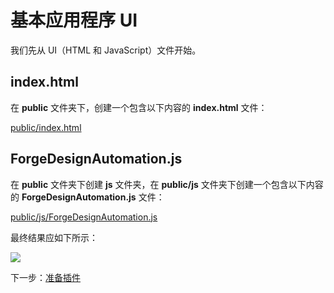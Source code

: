 # 基本应用程序 UI

我们先从 UI（HTML 和 JavaScript）文件开始。

## index.html

在 **public** 文件夹下，创建一个包含以下内容的 **index.html** 文件：

[public/index.html](_snippets/modifymodels/node/public/index.html ':include :type=code html')

## ForgeDesignAutomation.js

在 **public** 文件夹下创建 **js** 文件夹，在 **public/js** 文件夹下创建一个包含以下内容的 **ForgeDesignAutomation.js** 文件：

[public/js/ForgeDesignAutomation.js](_snippets/modifymodels/node/public/js/ForgeDesignAutomation.js ':include :type=code javascript')

最终结果应如下所示：

![](_media/designautomation/nodejs/basefiles.PNG)


下一步：[准备插件](/zh-CN/designautomation/appbundle/)